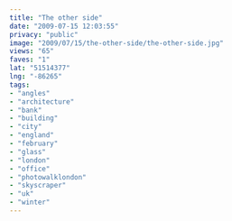 ```yaml
---
title: "The other side"
date: "2009-07-15 12:03:55"
privacy: "public"
image: "2009/07/15/the-other-side/the-other-side.jpg"
views: "65"
faves: "1"
lat: "51514377"
lng: "-86265"
tags:
- "angles"
- "architecture"
- "bank"
- "building"
- "city"
- "england"
- "february"
- "glass"
- "london"
- "office"
- "photowalklondon"
- "skyscraper"
- "uk"
- "winter"
---
```

<a href="/photos/2009/07/15/the-other-side" rel="nofollow"></a>
